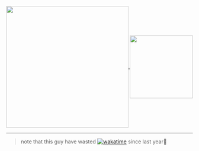 <a class="div1" style="grid-area: 1 / 1 / 3 / 2;">
  <a href="https://github.com/anuraghazra/github-readme-stats">
    <img height=330 align="center" src="https://github-readme-stats.vercel.app/api/wakatime?username=@lunarifish&layout=compact" />
  </a>
</a>

<a href="https://github.com/anuraghazra/convoychat" class="div2" style="grid-area: 1 / 2 / 2 / 3;">
  <img height=170 align="center" src="https://github-readme-stats.vercel.app/api?username=lunarifish&show_icons=true&card_width=250" />
</a>

-------

> note that this guy have wasted [![wakatime](https://wakatime.com/badge/user/018e7e52-964b-4974-9d57-6830481dce03.svg/)](https://wakatime.com/@018e7e52-964b-4974-9d57-6830481dce03) since last year🫠
